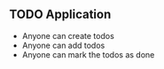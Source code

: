 ## TODO Application

- Anyone can create todos
- Anyone can add todos
- Anyone can mark the todos as done